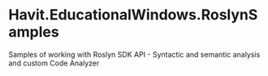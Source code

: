 # Havit.EducationalWindows.RoslynSamples
Samples of working with Roslyn SDK API - Syntactic and semantic analysis and custom Code Analyzer
